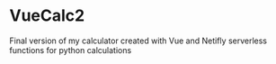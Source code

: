 # VueCalc2
Final version of my calculator created with Vue and Netifly serverless functions for python calculations
